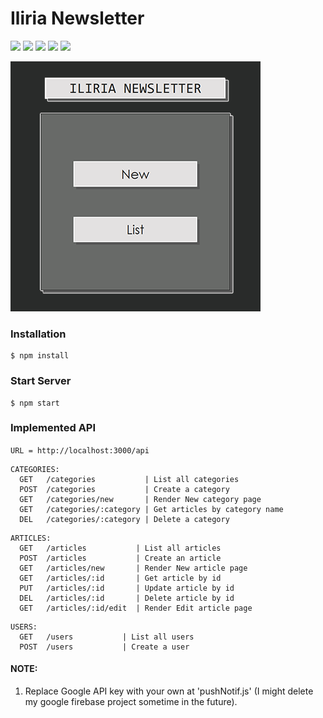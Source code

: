 # Iliria Newsletter

<a href="https://github.com/jajosheni/iliria-mobile"><img src="https://img.shields.io/badge/mobile-app-ff00ff.svg"/></a>
<img src="https://img.shields.io/badge/node-JS-68a063.svg"/>
<img src="https://img.shields.io/badge/express-JS-gray.svg"/>
<img src="https://img.shields.io/badge/mongo-DB-589636.svg"/>
<img src="https://img.shields.io/badge/jade-PUG-brown.svg"/>
<p align="left">
<img src="https://raw.githubusercontent.com/jajosheni/jajosheni.github.io/master/assets/sitepics/newsletter.png">
</p>

### Installation

```console
$ npm install
```
### Start Server
```console
$ npm start
```

### Implemented API
``` URL = http://localhost:3000/api ```

```
CATEGORIES:
  GET   /categories           | List all categories
  POST  /categories           | Create a category
  GET   /categories/new       | Render New category page
  GET   /categories/:category | Get articles by category name
  DEL   /categories/:category | Delete a category
```

```
ARTICLES:
  GET   /articles           | List all articles
  POST  /articles           | Create an article
  GET   /articles/new       | Render New article page
  GET   /articles/:id       | Get article by id
  PUT   /articles/:id       | Update article by id
  DEL   /articles/:id       | Delete article by id
  GET   /articles/:id/edit  | Render Edit article page
```


```
USERS:
  GET   /users           | List all users
  POST  /users           | Create a user
```

#### NOTE:
  1. Replace Google API key with your own at 'pushNotif.js' (I might delete my google firebase project sometime in the future).
  
